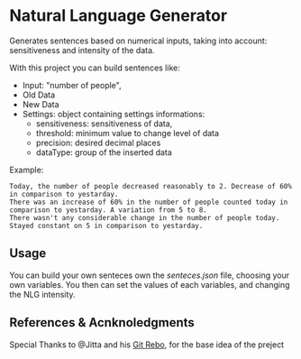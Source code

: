 # Natural Language Generator
Generates sentences based on numerical inputs, taking into account: sensitiveness and intensity of the data.

With this project you can build sentences like:
- Input: "number of people", 
- Old Data
- New Data
- Settings: object containing settings informations:
   * sensitiveness: sensitiveness of data,
   * threshold: minimum value to change level of data
   * precision: desired decimal places
   * dataType: group of the inserted data


Example: 
```
Today, the number of people decreased reasonably to 2. Decrease of 60% in comparison to yestarday.
There was an increase of 60% in the number of people counted today in comparison to yestarday. A variation from 5 to 8.
There wasn't any considerable change in the number of people today. Stayed constant on 5 in comparison to yestarday.
```

## Usage
You can build your own senteces own the *senteces.json* file, choosing your own variables.
You then can set the values of each variables, and changing the NLG intensity.

## References & Acnknoledgments

Special Thanks to @Jitta and his [Git Rebo](https://github.com/jitta/Natural-Language-Generation), for the base idea of the preject

